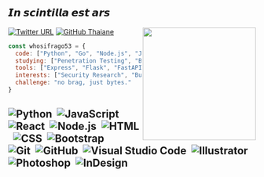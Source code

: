 <h2> 𝙄𝙣 𝙨𝙘𝙞𝙣𝙩𝙞𝙡𝙡𝙖 𝙚𝙨𝙩 𝙖𝙧𝙨 </h2>
<img align="right" src="https://avatars.githubusercontent.com/u/86042383?v=4" width="230" style='border-radius: 2000;'>

[![Twitter URL](https://img.shields.io/twitter/url/https/twitter.com/bukotsunikki.svg?style=social&label=Tweeting%20shit%20%40whosifrago)](https://twitter.com/whosifrago)
[![GitHub Thaiane](https://img.shields.io/github/followers/whosifrago53?label=follow&style=social)](https://github.com/whosifrago53)

```javascript
const whosifrago53 = {
  code: ["Python", "Go", "Node.js", "JavaScript"],
  studying: ["Penetration Testing", "Bypass Techniques"],
  tools: ["Express", "Flask", "FastAPI", "Docker", "Nmap", "Burp Suite"],
  interests: ["Security Research", "Bug Bounty", "Reverse Engineering"],
  challenge: "no brag, just bytes."
}
```
![Python](https://img.shields.io/badge/-Python-333333?style=flat&logo=python)&nbsp;
![JavaScript](https://img.shields.io/badge/-JavaScript-333333?style=flat&logo=javascript)&nbsp;
![React](https://img.shields.io/badge/-React-333333?style=flat&logo=react)&nbsp;
![Node.js](https://img.shields.io/badge/-Node.js-333333?style=flat&logo=node.js)&nbsp;
![HTML](https://img.shields.io/badge/-HTML-333333?style=flat&logo=HTML5)&nbsp;
![CSS](https://img.shields.io/badge/-CSS-333333?style=flat&logo=CSS3&logoColor=1572B6)&nbsp;
![Bootstrap](https://img.shields.io/badge/-Bootstrap-333333?style=flat&logo=bootstrap&logoColor=563D7C)\
![Git](https://img.shields.io/badge/-Git-333333?style=flat&logo=git)&nbsp;
![GitHub](https://img.shields.io/badge/-GitHub-333333?style=flat&logo=github)&nbsp;
![Visual Studio Code](https://img.shields.io/badge/-Visual%20Studio%20Code-333333?style=flat&logo=visual-studio-code&logoColor=007ACC)&nbsp;
![Illustrator](https://img.shields.io/badge/-Illustrator-333333?style=flat&logo=adobe-illustrator)&nbsp;
![Photoshop](https://img.shields.io/badge/-Photoshop-333333?style=flat&logo=adobe-photoshop)&nbsp;
![InDesign](https://img.shields.io/badge/-InDesign-333333?style=flat&logo=adobe-indesign)
---

